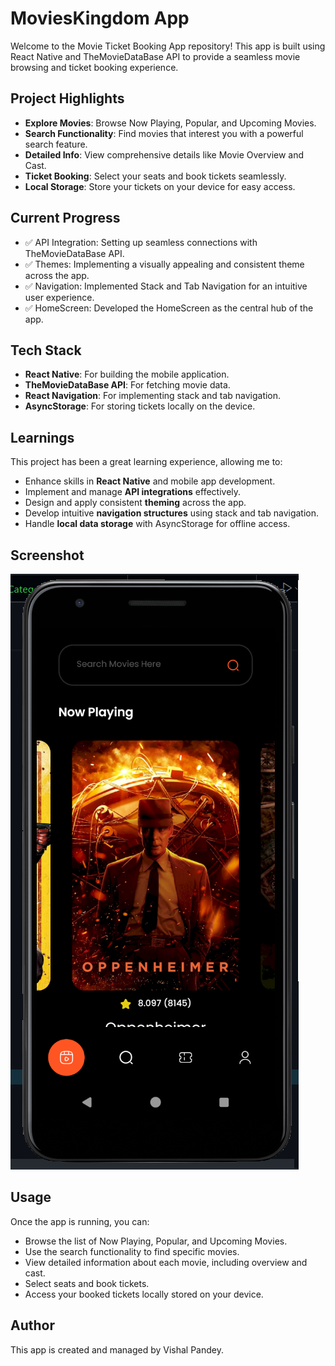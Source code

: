 # MoviesKingdom App

Welcome to the Movie Ticket Booking App repository! This app is built using React Native and TheMovieDataBase API to provide a seamless movie browsing and ticket booking experience.

## Project Highlights

- **Explore Movies**: Browse Now Playing, Popular, and Upcoming Movies.
- **Search Functionality**: Find movies that interest you with a powerful search feature.
- **Detailed Info**: View comprehensive details like Movie Overview and Cast.
- **Ticket Booking**: Select your seats and book tickets seamlessly.
- **Local Storage**: Store your tickets on your device for easy access.

## Current Progress

- ✅ API Integration: Setting up seamless connections with TheMovieDataBase API.
- ✅ Themes: Implementing a visually appealing and consistent theme across the app.
- ✅ Navigation: Implemented Stack and Tab Navigation for an intuitive user experience.
- ✅ HomeScreen: Developed the HomeScreen as the central hub of the app.


## Tech Stack

- **React Native**: For building the mobile application.
- **TheMovieDataBase API**: For fetching movie data.
- **React Navigation**: For implementing stack and tab navigation.
- **AsyncStorage**: For storing tickets locally on the device.

## Learnings

This project has been a great learning experience, allowing me to:
- Enhance skills in **React Native** and mobile app development.
- Implement and manage **API integrations** effectively.
- Design and apply consistent **theming** across the app.
- Develop intuitive **navigation structures** using stack and tab navigation.
- Handle **local data storage** with AsyncStorage for offline access.

## Screenshot

![App Screenshot](./sample.png)

## Usage

Once the app is running, you can:

- Browse the list of Now Playing, Popular, and Upcoming Movies.
- Use the search functionality to find specific movies.
- View detailed information about each movie, including overview and cast.
- Select seats and book tickets.
- Access your booked tickets locally stored on your device.

## Author
This app is created and managed by Vishal Pandey.
